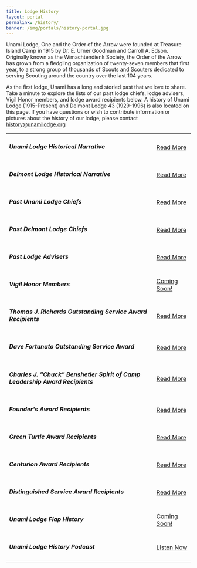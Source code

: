```yaml
---
title: Lodge History
layout: portal
permalink: /history/
banner: /img/portals/history-portal.jpg
---
```


Unami Lodge, One and the Order of the Arrow were founded at Treasure Island Camp in 1915 by Dr. E. Urner Goodman and Carroll A. Edson. Originally known as the Wimachtendienk Society, the Order of the Arrow has grown from a fledgling organization of twenty-seven members that first year, to a strong group of thousands of Scouts and Scouters dedicated to serving Scouting around the country over the last 104 years.

As the first lodge, Unami has a long and storied past that we love to share. Take a minute to explore the lists of our past lodge chiefs, lodge advisers, Vigil Honor members, and lodge award recipients below. A history of Unami Lodge (1915-Present) and Delmont Lodge 43 (1929-1996) is also located on this page. If you have questions or wish to contribute information or pictures about the history of our lodge, please contact [history@unamilodge.org](/contact?recipient=history)

<table class="table">
  <tr>
    <td class="align-middle"><h5 class="my-0">Unami Lodge Historical Narrative</h5></td>
    <td class="align-middle text-md-right"><a class="btn btn-primary" href="/history/unami">Read More</a></td>
  </tr>
  <tr>
    <td class="align-middle"><h5 class="my-0">Delmont Lodge Historical Narrative</h5></td>
    <td class="align-middle text-md-right"><a class="btn btn-primary" href="/history/delmont">Read More</a></td>
  </tr>
  <tr>
    <td class="align-middle"><h5 class="my-0">Past Unami Lodge Chiefs</h5></td>
    <td class="align-middle text-md-right"><a class="btn btn-primary" href="/history/unami-chiefs">Read More</a></td>
  </tr>
  <tr>
    <td class="align-middle"><h5 class="my-0">Past Delmont Lodge Chiefs</h5></td>
    <td class="align-middle text-md-right"><a class="btn btn-primary" href="/history/delmont-chiefs">Read More</a></td>
  </tr>
  <tr>
    <td class="align-middle"><h5 class="my-0">Past Lodge Advisers</h5></td>
    <td class="align-middle text-md-right"><a class="btn btn-primary" href="/history/lodge-advisers">Read More</a></td>
  </tr>
  <tr>
    <td class="align-middle"><h5 class="my-0">Vigil Honor Members</h5></td>
    <td class="align-middle text-md-right"><a class="btn btn-primary" href="#">Coming Soon!</a></td>
  </tr>
  <tr>
    <td class="align-middle"><h5 class="my-0">Thomas J. Richards Outstanding Service Award Recipients</h5></td>
    <td class="align-middle text-md-right"><a class="btn btn-primary" href="/history/awards/youth-osa">Read More</a></td>
  </tr>
  <tr>
    <td class="align-middle"><h5 class="my-0">Dave Fortunato Outstanding Service Award</h5></td>
    <td class="align-middle text-md-right"><a class="btn btn-primary" href="/history/awards/adult-osa">Read More</a></td>
  </tr>
  <tr>
    <td class="align-middle"><h5 class="my-0">Charles J. "Chuck" Benshetler Spirit of Camp Leadership Award Recipients</h5></td>
    <td class="align-middle text-md-right"><a class="btn btn-primary" href="/history/awards/camp-leadership">Read More</a></td>
  </tr>
  <tr>
    <td class="align-middle"><h5 class="my-0">Founder's Award Recipients</h5></td>
    <td class="align-middle text-md-right"><a class="btn btn-primary" href="/history/awards/founders">Read More</a></td>
  </tr>
  <tr>
    <td class="align-middle"><h5 class="my-0">Green Turtle Award Recipients</h5></td>
    <td class="align-middle text-md-right"><a class="btn btn-primary" href="/history/awards/green-turtle">Read More</a></td>
  </tr>
  <tr>
    <td class="align-middle"><h5 class="my-0">Centurion Award Recipients</h5></td>
    <td class="align-middle text-md-right"><a class="btn btn-primary" href="/history/awards/centurion">Read More</a></td>
  </tr>
  <tr>
    <td class="align-middle"><h5 class="my-0">Distinguished Service Award Recipients</h5></td>
    <td class="align-middle text-md-right"><a class="btn btn-primary" href="/history/awards/dsa">Read More</a></td>
  </tr>
  <tr>
    <td class="align-middle"><h5 class="my-0">Unami Lodge Flap History</h5></td>
    <td class="align-middle text-md-right"><a class="btn btn-primary" href="#">Coming Soon!</a></td>
  </tr>
  <tr>
    <td class="align-middle"><h5 class="my-0">Unami Lodge History Podcast</h5></td>
    <td class="align-middle text-md-right"><a class="btn btn-primary" href="/history/podcast">Listen Now</a></td>
  </tr>
</table>
